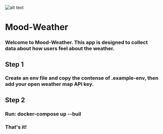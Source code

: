 ![alt text](https://github.com/lukeaparker/napkin-server/blob/master/thumbnails/mood-weeather-thumbnail.png)
# Mood-Weather
### Welcome to Mood-Weather. This app is designed to collect data about how users feel about the weather. 

## Step 1
### Create an env file and copy the contense of .example-env, then add your open weather map API key. 

## Step 2
### Run: docker-compose up --buil
### That's it!